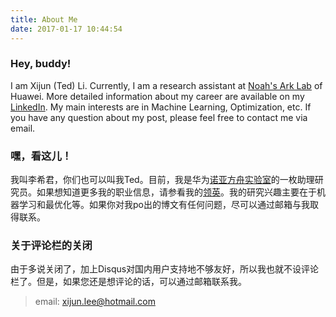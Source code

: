 ```yaml
---
title: About Me
date: 2017-01-17 10:44:54
---
```



### Hey, buddy!

I am Xijun (Ted) Li. Currently, I am a research assistant at [Noah's Ark Lab](http://www.noahlab.com.hk) of Huawei. More detailed information about my career are available on my [LinkedIn](https://www.linkedin.com/in/xijun-li-a7a8a1111/). My main interests are in Machine Learning, Optimization, etc. If you have any question about my post, please feel free to contact me via email.



### 嘿，看这儿！

我叫李希君，你们也可以叫我Ted。目前，我是华为[诺亚方舟实验室](http://www.noahlab.com.hk)的一枚助理研究员。如果想知道更多我的职业信息，请参看我的[领英](https://www.linkedin.com/in/xijun-li-a7a8a1111/)。我的研究兴趣主要在于机器学习和最优化等。如果你对我po出的博文有任何问题，尽可以通过邮箱与我取得联系。

### 关于评论栏的关闭
由于多说关闭了，加上Disqus对国内用户支持地不够友好，所以我也就不设评论栏了。但是，如果您还是想评论的话，可以通过邮箱联系我。
> email: xijun.lee@hotmail.com
